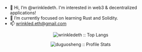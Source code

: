 - 👋 Hi, I’m @wrinkledeth. I'm interested in web3 & decentralized applications!
- 🌱 I’m currently focused on learning Rust and Solidity.
- 📫 wrinkled.eth@gmail.com

<p align="center"><img src="https://github-readme-stats.vercel.app/api/top-langs/?username=wrinkledeth&langs_count=10&theme=tokyonight&layout=compact" alt="wrinkledeth :: Top Langs" /></p>


<p align="center"><img src="https://github-readme-stats.vercel.app/api?username=wrinkledeth&show_icons=true&theme=synthwave" alt="duguosheng :: Profile Stats" /></p>

<!---
WrinkledEth/WrinkledEth is a ✨ special ✨ repository because its `README.md` (this file) appears on your GitHub profile.
You can click the Preview link to take a look at your changes.
--->


